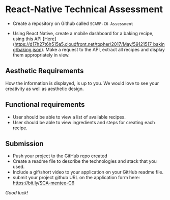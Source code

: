 # React-Native Technical Assessment  

- Create a repository on Github called ``SCAMP-C6 Assessment``

- Using React Native, create a mobile dashboard for a baking recipe,
 using this API [Here] (https://d17h27t6h515a5.cloudfront.net/topher/2017/May/59121517_baking/baking.json).
 Make a request to the API, extract all recipes and display them appropriately in view.


## Aesthetic Requirements
How the information is displayed, is up to you. We would love to see your creativity as well as aesthetic design.
  
## Functional requirements
- User should be able to view a list of available recipes.
- User should be able to view ingredients and steps for creating each recipe.

## Submission
- Push your project to the GitHub repo created
- Create a readme file to describe the technologies and stack that you used.
- Include a gif/short video to your application on your GitHub readme file.
- submit your project github URL on the application form here: https://bit.ly/SCA-mentee-C6


*Good luck!*

